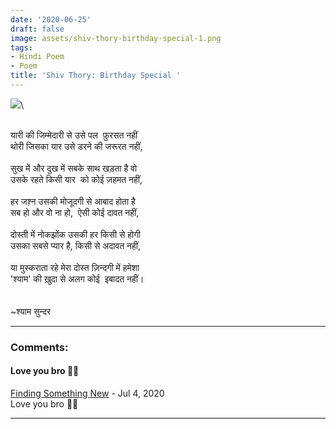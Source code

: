 ```yaml
---
date: '2020-06-25'
draft: false
image: assets/shiv-thory-birthday-special-1.png
tags:
- Hindi Poem
- Poem
title: 'Shiv Thory: Birthday Special '
---
```

[![](https://blogger.googleusercontent.com/img/b/R29vZ2xl/AVvXsEhp2ncRNT4XDrFeRsbfPrmAwYbmTJrxLZkjcLYWsoYFlYOV3pUWWHr4SWbRMzJF-BT5LPXOrIsXK4po6IAcsw02ZkntAKyOCXS6g7QtXgXrsgkGLOAWfxJlPX1ucRJuRRLNEhUC_JyVwB4Sdqs3aIMacKCR9DdcXA8oNi9zdLfw2mcjfDFQ_1T7sPcN1g/s320/Screenshot%20from%202023-01-09%2011-23-47.png)](https://blogger.googleusercontent.com/img/b/R29vZ2xl/AVvXsEhp2ncRNT4XDrFeRsbfPrmAwYbmTJrxLZkjcLYWsoYFlYOV3pUWWHr4SWbRMzJF-BT5LPXOrIsXK4po6IAcsw02ZkntAKyOCXS6g7QtXgXrsgkGLOAWfxJlPX1ucRJuRRLNEhUC_JyVwB4Sdqs3aIMacKCR9DdcXA8oNi9zdLfw2mcjfDFQ_1T7sPcN1g/s557/Screenshot%20from%202023-01-09%2011-23-47.png)\
  
 \
यारी की जिम्मेदारी से उसे पल  फ़ुरसत नहीं\
थोरी जिसका यार उसे डरने की जरूरत नहीं, \
  \
सुख में और दुख में सबके साथ खड़ता है वो\
उसके रहते किसी यार  को कोई ज़हमत नहीं, \
  \
हर जश़्न उसकी मोजूदगी से आबाद होता है\
सब हो और वो ना हो,  ऐसी कोई दावत नहीं, \
  \
दोस्ती में नोकझोंक उसकी हर किसी से होगी\
उसका सबसे प्यार है, किसी से अदावत नहीं, \
  \
या मुस्कराता रहे मेरा दोस्त ज़िन्दगी में हमेशा\
'श्याम' की ख़ुदा से अलग कोई  इबादत नहीं।\
  \
  \
~श्याम सुन्दर

---
### Comments:
#### Love you bro 💙💙
[Finding Something New](https://www.blogger.com/profile/14193873776479468502 "noreply@blogger.com") - <time datetime="2020-07-16T08:15:32.862+05:30">Jul 4, 2020</time>\
Love you bro 💙💙
<hr />
